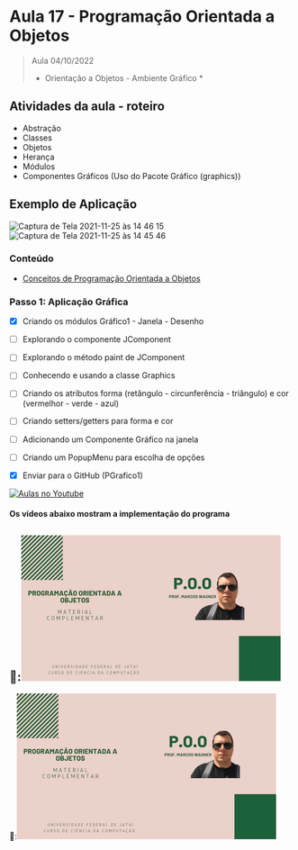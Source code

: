 # Aula 17 - Programação Orientada a Objetos

> Aula 04/10/2022
> 
>  * Orientação a Objetos - Ambiente Gráfico *

## Atividades da aula - roteiro
- Abstração
- Classes
- Objetos
- Herança
- Módulos
- Componentes Gráficos (Uso do Pacote Gráfico (graphics))

## Exemplo de Aplicação 
![Captura de Tela 2021-11-25 às 14 46 15](https://user-images.githubusercontent.com/81576640/143484635-d16c1420-e3ea-4aaf-b201-0f43e6034658.png)
![Captura de Tela 2021-11-25 às 14 45 46](https://user-images.githubusercontent.com/81576640/143484643-0a05d1a0-8036-4c64-a633-430a2cbd6555.png)



### Conteúdo
- [Conceitos de Programação Orientada a Objetos](Conteudo_POO.pdf)


### Passo 1: Aplicação Gráfica
- [x]  Criando os módulos Gráfico1 - Janela - Desenho
- [ ]  Explorando o componente JComponent
- [ ]  Explorando o método paint de JComponent
- [ ]  Conhecendo e usando a classe Graphics
- [ ]  Criando os atributos forma (retângulo - circunferência - triângulo) e cor (vermelhor - verde - azul)
- [ ]  Criando setters/getters para forma e cor
- [ ]  Adicionando um Componente Gráfico na janela
- [ ]  Criando um PopupMenu para escolha de opções
- [x]  Enviar para o GitHub (PGrafico1) 


[![Aulas no Youtube](https://github.com/marcoswagner-commits/gestao_obras_aula_daw/blob/cb3e2ea9547f9ddc831277f07919c3e78451eb92/yt-icon.png)](https://www.youtube.com/channel/UCfO-aJxKLqau0TnL0AfNAvA)

####  Os vídeos abaixo mostram a implementação do programa

🥇:[![material complementar aula14](Capa_Videos_POO.png)](https://www.youtube.com/watch?v=q3IDpRexlYk)
-
🥈:[![material complementar aula14](Capa_Videos_POO.png)](https://www.youtube.com/watch?v=pnoHdPLb0ps)




